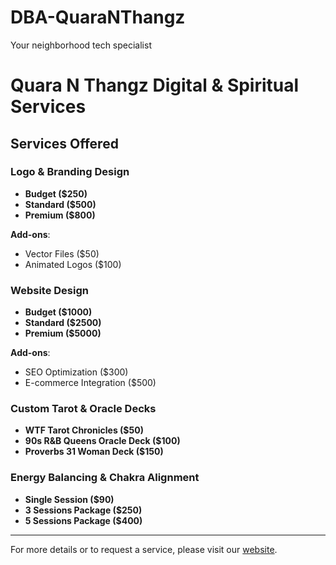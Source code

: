 # DBA-QuaraNThangz
Your neighborhood tech specialist 
# Quara N Thangz Digital & Spiritual Services

## Services Offered

### Logo & Branding Design
- **Budget ($250)**
- **Standard ($500)**
- **Premium ($800)**

**Add-ons**:
- Vector Files ($50)
- Animated Logos ($100)

### Website Design
- **Budget ($1000)**
- **Standard ($2500)**
- **Premium ($5000)**

**Add-ons**:
- SEO Optimization ($300)
- E-commerce Integration ($500)

### Custom Tarot & Oracle Decks
- **WTF Tarot Chronicles ($50)**
- **90s R&B Queens Oracle Deck ($100)**
- **Proverbs 31 Woman Deck ($150)**

### Energy Balancing & Chakra Alignment
- **Single Session ($90)**
- **3 Sessions Package ($250)**
- **5 Sessions Package ($400)**

---

For more details or to request a service, please visit our [website](https://quara-n-thangz.square.site/).
